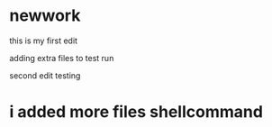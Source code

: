 # newwork

this is my first edit

adding extra files to test run

second edit testing
# i added more files shellcommand
